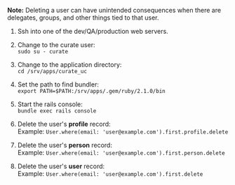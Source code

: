 **Note:** Deleting a user can have unintended consequences when there are delegates, groups, and other things tied to that user.

1. Ssh into one of the dev/QA/production web servers.

1. Change to the curate user:<br />`sudo su - curate`

1. Change to the application directory:<br />`cd /srv/apps/curate_uc`

1. Set the path to find bundler:<br />`export PATH=$PATH:/srv/apps/.gem/ruby/2.1.0/bin`

1. Start the rails console:<br />`bundle exec rails console`

1. Delete the user's **profile** record:<br />Example: `User.where(email: 'user@example.com').first.profile.delete`

1. Delete the user's **person** record:<br />Example: `User.where(email: 'user@example.com').first.person.delete`

1. Delete the user's **user** record:<br />Example: `User.where(email: 'user@example.com').first.delete`
